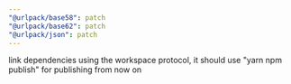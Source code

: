 ```yaml
---
"@urlpack/base58": patch
"@urlpack/base62": patch
"@urlpack/json": patch
---
```


link dependencies using the workspace protocol, it should use "yarn npm publish" for publishing from now on
